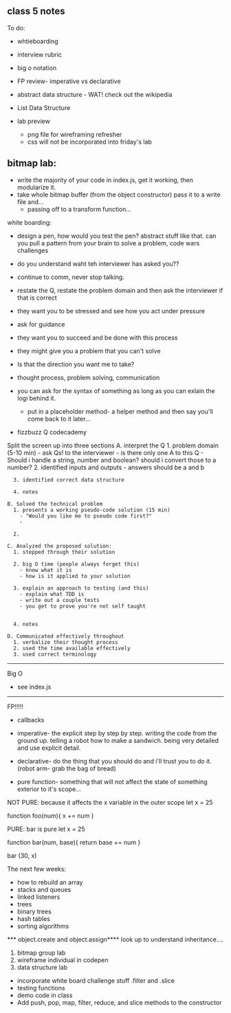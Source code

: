 ## class 5 notes

To do:
- whtieboarding
- interview rubric
- big o notation
- FP review- imperative vs declarative
- abstract data structure - WAT! check out the wikipedia
- List Data Structure

- lab preview
  - png file for wireframing refresher
  - css will not be incorporated into friday's lab

bitmap lab:
-
- write the majority of your code in index.js, get it working, then modularize it.
- take whole bitmap buffer (from the object constructor) pass it to a write file and...
  - passing off to a transform function...

white boarding:
  - design a pen, how would you test the pen? abstract stuff like that. can you pull a pattern from your brain to solve a problem, code wars challenges
  - do you understand waht teh interviewer has asked you??
  - continue to comm, never stop talking.

  - restate the Q, restate the problem domain and then ask the interviewer if that is correct
  - they want you to be stressed and see how you act under pressure
  - ask for guidance
  - they want you to succeed and be done with this process
  - they might give you a problem that you can't solve
  - Is that the direction you want me to take?
  - thought process, problem solving, communication
  - you can ask for the syntax of something as long as you can exlain the logi behind it.
    - put in a placeholder method- a helper method and then say you'll come back to it later...

  - fizzbuzz Q codecademy


  Split the screen up into three sections
    A. interpret the Q
      1. problem domain (5-10 min)
        - ask Qs! to the interviewer
          - is there only one A to this Q
          - Should i handle a string, number and boolean? should i convert those to a number?
      2. identified inputs and outputs
        - answers should be a and b

      3. identified correct data structure

      4. notes

    B. Solved the technical problem
      1. presents a working pseudo-code solution (15 min)
        - "Would you like me to pseudo code first?"
        -

      2.

    C. Analyzed the proposed solution:
      1. stepped through their solution

      2. big O time (people always forget this)
        - know what it is
        - how is it applied to your solution

      3. explain an approach to testing (and this)
        - explain what TDD is
        - write out a couple tests
        - you get to prove you're not self taught


      4. notes

    D. Communicated effectively throughout
      1. verbalize their thought process
      2. used the time available effectively
      3. used correct terminology

  _____
Big O
- see index.js

_____
FP!!!!!

- callbacks
- imperative- the explicit step by step by step. writing the code from the ground up. telling a robot how to make a sandwich. being very detailed and use explicit detail.  
- declarative- do the thing that you should do and i'll trust you to do it. (robot arm- grab the bag of bread)

- pure function- something that will not affect the state of something exterior to it's scope...

NOT PURE: because it affects the x variable in the outer scope
let x = 25

function foo(num){
  x += num
}

PURE:  bar is pure
let x = 25

function bar(num, base){
  return base += num
}

bar (30, x)

The next few weeks:
- how to rebuild an array
- stacks and queues
- linked listeners
- trees
- binary trees
- hash tables
- sorting algorithms

*** object.create and object.assign**** look up to understand inheritance....


1. bitmap group lab
3. wireframe individual in codepen
4. data structure lab
  - incorporate white board challenge stuff .filter and .slice
  - testing functions
  - demo code in class
  - Add push, pop, map, filter, reduce, and slice methods to the constructor
